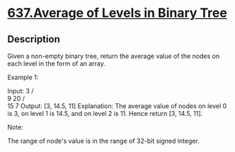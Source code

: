 # [637.Average of Levels in Binary Tree](https://leetcode.com/problems/average-of-levels-in-binary-tree/)
        
## Description
        
Given a non-empty binary tree, return the average value of the nodes on each level in the form of an array.

Example 1:

Input:
    3
   / \
  9  20
    /  \
   15   7
Output: [3, 14.5, 11]
Explanation:
The average value of nodes on level 0 is 3,  on level 1 is 14.5, and on level 2 is 11. Hence return [3, 14.5, 11].



Note:

The range of node's value is in the range of 32-bit signed integer.


